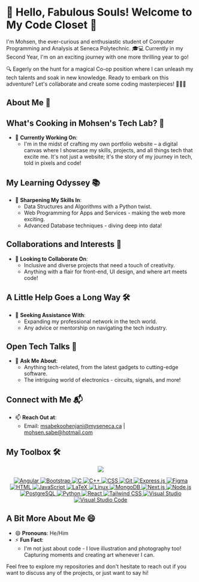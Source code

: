 
# 🌟 Hello, Fabulous Souls! Welcome to My Code Closet  🌈

I'm Mohsen, the ever-curious and enthusiastic student of Computer Programming and Analysis at Seneca Polytechnic. 🎓💻 
Currently in my Second Year, I'm on an exciting journey with one more thrilling year to go!

🔍 Eagerly on the hunt for a magical Co-op position where I can unleash my tech talents and soak in new knowledge. 
Ready to embark on this adventure? Let's collaborate and create some coding masterpieces! 🌊👨‍💻


## About Me 🚀

## What's Cooking in Mohsen's Tech Lab? 🧪

- 🔭 **Currently Working On**: 
  - I'm in the midst of crafting my own portfolio website – a digital canvas where I showcase my skills, projects, and all things tech that excite me. It's not just a website; it's the story of my journey in tech, told in pixels and code!

## My Learning Odyssey 📚
- 🌱 **Sharpening My Skills In**:
  - Data Structures and Algorithms with a Python twist.
  - Web Programming for Apps and Services - making the web more exciting.
  - Advanced Database techniques - diving deep into data!

## Collaborations and Interests 🤝
- 👯 **Looking to Collaborate On**: 
  - Inclusive and diverse projects that need a touch of creativity.
  - Anything with a flair for front-end, UI design, and where art meets code!

## A Little Help Goes a Long Way 🛠️
- 🤔 **Seeking Assistance With**: 
  - Expanding my professional network in the tech world.
  - Any advice or mentorship on navigating the tech industry.

## Open Tech Talks 💬
- 💬 **Ask Me About**:
  - Anything tech-related, from the latest gadgets to cutting-edge software.
  - The intriguing world of electronics - circuits, signals, and more!

## Connect with Me 📬
- 📫 **Reach Out at**:
  - Email: msabekoohenjani@myseneca.ca | mohsen.sabe@hotmail.com

## My Toolbox 🛠️
<p align="center">
  <a href="https://skillicons.dev">
    <img src="https://skillicons.dev/icons?i=angular,bootstrap,c,,cpp,css,git,express,figma,html,js,latex,linux,mongodb,nextjs,nodejs,postgres,py,react,tailwind ,visualstudio,vscode" />
  </a>
</p>

<p align="center">
  <a href="https://skillicons.dev">
    <img src="https://skillicons.dev/icons?i=angular" alt="Angular" title="Angular" />
    <img src="https://skillicons.dev/icons?i=bootstrap" alt="Bootstrap" title="Bootstrap" />
    <img src="https://skillicons.dev/icons?i=c" alt="C" title="C" />
    <img src="https://skillicons.dev/icons?i=cpp" alt="C++" title="C++" />
    <img src="https://skillicons.dev/icons?i=css" alt="CSS" title="CSS" />
    <img src="https://skillicons.dev/icons?i=git" alt="Git" title="Git" />
    <img src="https://skillicons.dev/icons?i=express" alt="Express.js" title="Express.js" />
    <img src="https://skillicons.dev/icons?i=figma" alt="Figma" title="Figma" />
    <img src="https://skillicons.dev/icons?i=html" alt="HTML" title="HTML" />
    <img src="https://skillicons.dev/icons?i=js" alt="JavaScript" title="JavaScript" />
    <img src="https://skillicons.dev/icons?i=latex" alt="LaTeX" title="LaTeX" />
    <img src="https://skillicons.dev/icons?i=linux" alt="Linux" title="Linux" />
    <img src="https://skillicons.dev/icons?i=mongodb" alt="MongoDB" title="MongoDB" />
    <img src="https://skillicons.dev/icons?i=nextjs" alt="Next.js" title="Next.js" />
    <img src="https://skillicons.dev/icons?i=nodejs" alt="Node.js" title="Node.js" />
    <img src="https://skillicons.dev/icons?i=postgres" alt="PostgreSQL" title="PostgreSQL" />
    <img src="https://skillicons.dev/icons?i=py" alt="Python" title="Python" />
    <img src="https://skillicons.dev/icons?i=react" alt="React" title="React" />
    <img src="https://skillicons.dev/icons?i=tailwind" alt="Tailwind CSS" title="Tailwind CSS" />
    <img src="https://skillicons.dev/icons?i=visualstudio" alt="Visual Studio" title="Visual Studio" />
    <img src="https://skillicons.dev/icons?i=vscode" alt="Visual Studio Code" title="Visual Studio Code" />
  </a>
</p>


## A Bit More About Me 😄
- 😄 **Pronouns**: He/Him
- ⚡ **Fun Fact**: 
  - I'm not just about code - I love illustration and photography too! Capturing moments and creating art whenever I can.

Feel free to explore my repositories and don't hesitate to reach out if you want to discuss any of the projects, or just want to say hi!

